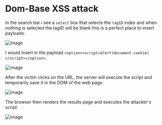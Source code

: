 # Dom-Base XSS attack
In the search bar i see a `select` box that selects the `tagID` index and when nothing is selected the tagID will be blank this is a perfect place to insert payloads.

![image](https://user-images.githubusercontent.com/63194321/132681760-8801a214-2ea3-405f-8a3e-298c3b7327ff.png)

I would insert in the payload `<option><script>alert(document.cookie)</script></option>`.

![image](https://user-images.githubusercontent.com/63194321/132683773-e0ae4b0d-0bc6-4d3f-be0b-f457d2792000.png)

After the victim clicks on the URL, the server will execute the script and temporarily save it in the DOM of the web page.

![image](https://user-images.githubusercontent.com/63194321/132684175-7d888150-09e2-4237-b45f-1eaea29171d9.png)

The browser then renders the results page and executes the attacker's script

![image](https://user-images.githubusercontent.com/63194321/132684271-2c9e0555-8718-401f-902e-61fa38896af5.png)


